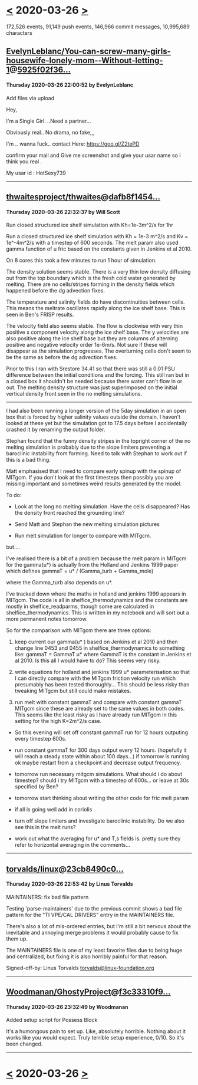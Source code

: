 # [<](2020-03-25.md) 2020-03-26 [>](2020-03-27.md)

172,526 events, 91,149 push events, 146,966 commit messages, 10,995,689 characters


## [EvelynLeblanc/You-can-screw-many-girls-housewife-lonely-mom--Without-letting-1](https://github.com/EvelynLeblanc/You-can-screw-many-girls-housewife-lonely-mom--Without-letting-1)@[5925f02f36...](https://github.com/EvelynLeblanc/You-can-screw-many-girls-housewife-lonely-mom--Without-letting-1/commit/5925f02f36f6b90771bef51add4dac509547562e)
#### Thursday 2020-03-26 22:00:52 by EvelynLeblanc

Add files via upload

Hey,


I'm a Single Girl. ..Need a partner...

Obviously real.. No drama, no fake,,,

I'm .. wanna fuck.. contact Here: https://goo.gl/Z2tePD

confirm your mail and Give me screenshot and give your usar name  so i think you real .

My usar id : HotSexy739

---
## [thwaitesproject/thwaites](https://github.com/thwaitesproject/thwaites)@[dafb8f1454...](https://github.com/thwaitesproject/thwaites/commit/dafb8f1454b7885153bcb8170a95148e25548692)
#### Thursday 2020-03-26 22:32:37 by Will Scott

Run closed structured ice shelf simulation with Kh=1e-3m^2/s for 1hr

Run a closed structured ice shelf simulation with Kh = 1e-3 m^2/s
and Kv = 1e^-4m^2/s with a timestep of 600 seconds. The melt param
also used gamma function of u fric based on the constants given
in Jenkins et al 2010.

On 8 cores this took a few minutes to run 1 hour of simulation.

The density solution seems stable. There is a very thin low density
diffusing out from the top boundary which is the fresh cold water
generated by melting. There are no cells/stripes forming in the
density fields which happened before the dg advection fixes.

The temperature and salinity fields do have
discontinuities between cells. This means the meltrate oscillates
rapidly along the ice shelf base. This is seen in Ben's FRISP results.

The velocity field also seems stable. The flow is clockwise with very
thin positive x component velocity along the ice shelf base. The y
velocities are also positive along the ice shelf base but they are
columns of alterning positive and negative velocity order 1e-6m/s.
Not sure if these will disappear as the simulation progresses.
The overturning cells don't seem to be the same as before the
dg advection fixes.

Prior to this I ran with Srestore 34.41 so that there was still a
0.01 PSU difference between the initial conditions and the forcing.
This still ran but in a closed box it shouldn't be needed because there
water can't flow in or out. The melting density structure was just superimposed
on the initial vertical density front seen in the no melting simulations.

-----------------------------------------------------------

I had also been running a longer version of the 5day simulation in
an open box that is forced by higher salinity values outside the domain.
I haven't looked at these yet but the simulation got to 17.5 days
before I accidentally crashed it by renaming the output folder.

Stephan found that the funny density stripes in the topright corner
of the no melting simulation is probably due to the slope limiters
preventing a baroclinic instability from forming. Need to talk with
Stephan to work out if this is a bad thing.

Matt emphasised that I need to compare early spinup with the spinup
of MITgcm. If you don't look at the first timesteps then possibly
you are missing important and sometimes weird results generated
by the model.

To do:

- Look at the long no melting simulation. Have the cells disappeared?
Has the density front reached the grounding line?

- Send Matt and Stephan the new melting simulation pictures

- Run melt simulation for longer to compare with MITgcm.

but....

I've realised there is a bit of a problem because the melt param
in MITgcm for the gamma(u*) is actually from the Holland and Jenkins 1999
paper which defines gammaT = u* / (Gamma_turb + Gamma_mole)

where the Gamma_turb also depends on u*.

I've tracked down where the maths in holland and jenkins 1999 appears
in MITgcm. The code is all in shelfice_thermodynamics and the constants
are mostly in shelfice_readparms, though some are calculated in
shelfice_thermodynamics. This is written in my notebook and will sort out
a more permanent notes tomorrow.

So for the comparison with MITgcm there are three options:

1) keep current our gamma(u* ) based on Jenkins et al 2010 and then change
line 0453 and 0455 in shelfice_thermodynamics to something like:
gammaT = GammaT u* where GammaT is the constant in Jenkins et al 2010.
Is this all I would have to do? This seems very risky.

2) write equations for holland and jenkins 1999 u* parameterisation so
that I can directly compare with the MITgcm friction velocity run which
presumably has been tested thoroughly... This should be less risky than tweaking
MITgcm but still could make mistakes.

3) run melt with constant gammaT and compare with constant gammaT MITgcm
since these are already set to the same values in both codes. This seems
like the least risky as I have already run MITgcm in this setting for the
high K=2m^2/s case.

- So this evening will set off constant gammaT run for 12 hours outputing
every timestep 600s.

- run constant gammaT for 300 days output every 12 hours. (hopefully it will
reach a steady state within about 100 days...) if tomorrow is running ok
maybe restart from a checkpoint and decrease output frequency.

- tomorrow run necessary mitgcm simulations. What should i do about
timestep? should i try MITgcm with a timestep of 600s... or leave
at 30s specified by Ben?

- tomorrow start thinking about writing the other code for fric melt param

- if all is going well add in coriolis

- turn off slope limiters and investigate baroclinic instability.
Do we also see this in the melt runs?

- work out what the averaging for u* and T,s fields is. pretty sure
they refer to horizontal averaging in the comments...

---
## [torvalds/linux](https://github.com/torvalds/linux)@[23cb8490c0...](https://github.com/torvalds/linux/commit/23cb8490c0d34b74b7548b60541758efe9754948)
#### Thursday 2020-03-26 22:53:42 by Linus Torvalds

MAINTAINERS: fix bad file pattern

Testing 'parse-maintainers' due to the previous commit shows a bad file
pattern for the "TI VPE/CAL DRIVERS" entry in the MAINTAINERS file.

There's also a lot of mis-ordered entries, but I'm still a bit nervous
about the inevitable and annoying merge problems it would probably cause
to fix them up.

The MAINTAINERS file is one of my least favorite files due to being huge
and centralized, but fixing it is also horribly painful for that reason.

Signed-off-by: Linus Torvalds <torvalds@linux-foundation.org>

---
## [Woodmanan/GhostyProject](https://github.com/Woodmanan/GhostyProject)@[f3c33310f9...](https://github.com/Woodmanan/GhostyProject/commit/f3c33310f9e02190396822d512a3fdeefc62acb1)
#### Thursday 2020-03-26 23:32:49 by Woodmanan

Added setup script for Possess Block

It's a humongous pain to set up. Like, absolutely horrible. Nothing about it works like you would expect. Truly terrible setup experience, 0/10. So it's been changed.

---

# [<](2020-03-25.md) 2020-03-26 [>](2020-03-27.md)

